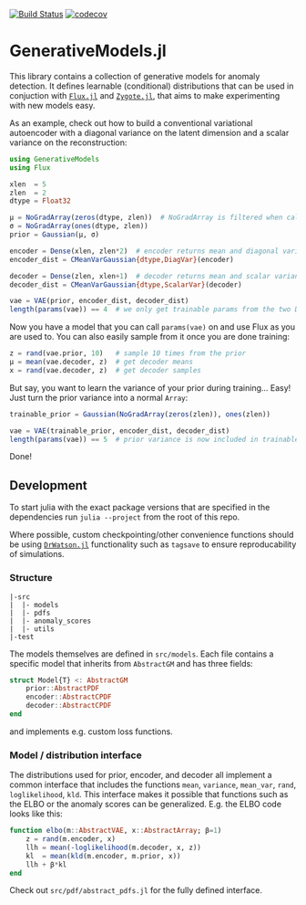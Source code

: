 [![Build Status](https://travis-ci.com/aicenter/GenerativeModels.jl.svg?branch=master)](https://travis-ci.com/aicenter/GenerativeModels.jl)
[![codecov](https://codecov.io/gh/aicenter/GenerativeModels.jl/branch/master/graph/badge.svg)](https://codecov.io/gh/nmheim/GenerativeModels.jl)

# GenerativeModels.jl

This library contains a collection of generative models for anomaly detection.
It defines learnable (conditional) distributions that can be used in conjuction
with [`Flux.jl`](https://github.com/FluxML/Flux.jl) and
[`Zygote.jl`](https://github.com/FluxML/Zygote.jl), that aims to make
experimenting with new models easy.

As an example, check out how to build a conventional variational autoencoder
with a diagonal variance on the latent dimension and a scalar variance on the
reconstruction:

```julia
using GenerativeModels
using Flux

xlen  = 5
zlen  = 2
dtype = Float32

μ = NoGradArray(zeros(dtype, zlen))  # NoGradArray is filtered when calling `Flux.params`
σ = NoGradArray(ones(dtype, zlen))
prior = Gaussian(μ, σ)

encoder = Dense(xlen, zlen*2)  # encoder returns mean and diagonal variance
encoder_dist = CMeanVarGaussian{dtype,DiagVar}(encoder)

decoder = Dense(zlen, xlen+1)  # decoder returns mean and scalar variance
decoder_dist = CMeanVarGaussian{dtype,ScalarVar}(decoder)

vae = VAE(prior, encoder_dist, decoder_dist)
length(params(vae)) == 4  # we only get trainable params from the two Dense layers
```

Now you have a model that you can call `params(vae)` on and use Flux as you are
used to. You can also easily sample from it once you are done training:

```julia
z = rand(vae.prior, 10)   # sample 10 times from the prior
μ = mean(vae.decoder, z)  # get decoder means
x = rand(vae.decoder, z)  # get decoder samples
```

But say, you want to learn the variance of your prior during training... Easy!
Just turn the prior variance into a normal `Array`:
```julia
trainable_prior = Gaussian(NoGradArray(zeros(zlen)), ones(zlen))

vae = VAE(trainable_prior, encoder_dist, decoder_dist)
length(params(vae)) == 5  # prior variance is now included in trainable params
```

Done!


## Development

To start julia with the exact package versions that are specified in the
dependencies run `julia --project` from the root of this repo.

Where possible, custom checkpointing/other convenience functions should be using
[`DrWatson.jl`](https://juliadynamics.github.io/DrWatson.jl/stable/)
functionality such as `tagsave` to ensure reproducability of simulations.


### Structure

    |-src
    |  |- models
    |  |- pdfs
    |  |- anomaly_scores
    |  |- utils
    |-test

The models themselves are defined in `src/models`. Each file contains a
specific model that inherits from `AbstractGM` and has three fields:
```julia
struct Model{T} <: AbstractGM
    prior::AbstractPDF
    encoder::AbstractCPDF
    decoder::AbstractCPDF
end
```

and implements e.g. custom loss functions.


### Model / distribution interface

The distributions used for prior, encoder, and decoder all implement a common
interface that includes the functions `mean`, `variance`, `mean_var`, `rand`,
`loglikelihood`, `kld`.
This interface makes it possible that functions such as the ELBO or the anomaly
scores can be generalized. E.g. the ELBO code looks like this:

```julia
function elbo(m::AbstractVAE, x::AbstractArray; β=1)
    z = rand(m.encoder, x)
    llh = mean(-loglikelihood(m.decoder, x, z))
    kl  = mean(kld(m.encoder, m.prior, x))
    llh + β*kl
end
```

Check out `src/pdf/abstract_pdfs.jl` for the fully defined interface.
